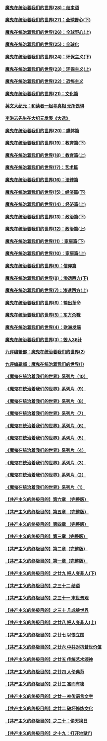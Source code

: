 #### [魔鬼在统治着我们的世界(28)：结束语](../pages/nsc422/n10936246.md?t=01130503) 
#### [魔鬼在统治着我们的世界(27)：全球野心(下)](../pages/nsc422/n10928319.md?t=01130503) 
#### [魔鬼在统治着我们的世界(26)：全球野心(上)](../pages/nsc422/n10900318.md?t=01130503) 
#### [魔鬼在统治着我们的世界(25)：全球化](../pages/nsc422/n10788205.md?t=01130503) 
#### [魔鬼在统治着我们的世界(24)：环保主义(下)](../pages/nsc422/n10695307.md?t=01130503) 
#### [魔鬼在统治着我们的世界(23)：环保主义(上)](../pages/nsc422/n10688613.md?t=01130503) 
#### [魔鬼在统治着我们的世界(22)：恐怖主义](../pages/nsc422/n10614727.md?t=01130503) 
#### [魔鬼在统治着我们的世界(21)：文化篇](../pages/nsc422/n10597706.md?t=01130503) 
#### [英文大纪元：和读者一起寻真相 无所畏惧](../pages/nsc422/n12542027.md?t=01130503) 
#### [李洪志先生在大纪元发表《大选》](../pages/nsc422/n12534746.md?t=01130503) 
#### [魔鬼在统治着我们的世界(20)：媒体篇](../pages/nsc422/n10586579.md?t=01130503) 
#### [魔鬼在统治着我们的世界(19)：教育篇(下)](../pages/nsc422/n10564808.md?t=01130503) 
#### [魔鬼在统治着我们的世界(18)：教育篇(上)](../pages/nsc422/n10526970.md?t=01130503) 
#### [魔鬼在统治着我们的世界(17)：艺术篇](../pages/nsc422/n10499093.md?t=01130503) 
#### [魔鬼在统治着我们的世界(16)：法律篇](../pages/nsc422/n10485969.md?t=01130503) 
#### [魔鬼在统治着我们的世界(15)：经济篇(下)](../pages/nsc422/n10469975.md?t=01130503) 
#### [魔鬼在统治着我们的世界(14)：经济篇(上)](../pages/nsc422/n10457370.md?t=01130503) 
#### [魔鬼在统治着我们的世界(13)：政治篇(下)](../pages/nsc422/n10448270.md?t=01130503) 
#### [魔鬼在统治着我们的世界(12)：政治篇(上)](../pages/nsc422/n10444576.md?t=01130503) 
#### [魔鬼在统治着我们的世界(11)：家庭篇(下)](../pages/nsc422/n10440961.md?t=01130503) 
#### [魔鬼在统治着我们的世界(10)：家庭篇(上)](../pages/nsc422/n10435448.md?t=01130503) 
#### [魔鬼在统治着我们的世界(9)：信仰篇](../pages/nsc422/n10432159.md?t=01130503) 
#### [魔鬼在统治着我们的世界(8)：渗透西方(下)](../pages/nsc422/n10429603.md?t=01130503) 
#### [魔鬼在统治着我们的世界(7)：渗透西方(上)](../pages/nsc422/n10426013.md?t=01130503) 
#### [魔鬼在统治着我们的世界(6)：输出革命](../pages/nsc422/n10421536.md?t=01130503) 
#### [魔鬼在统治着我们的世界(5)：东方杀戮](../pages/nsc422/n10417707.md?t=01130503) 
#### [魔鬼在统治着我们的世界(4)：欧洲发端](../pages/nsc422/n10414890.md?t=01130503) 
#### [魔鬼在统治着我们的世界(3)：毁人36计](../pages/nsc422/n10411583.md?t=01130503) 
#### [九评编辑部：魔鬼在统治着我们的世界(2)](../pages/nsc422/n10410036.md?t=01130503) 
#### [九评编辑部：魔鬼在统治着我们的世界(1)](../pages/nsc422/n10406825.md?t=01130503) 
#### [《魔鬼在统治着我们的世界》系列片（10）](../pages/nsc422/n12292670.md?t=01130503) 
#### [《魔鬼在统治着我们的世界》系列片（9）](../pages/nsc422/n12290859.md?t=01130503) 
#### [《魔鬼在统治着我们的世界》系列片（8）](../pages/nsc422/n12287445.md?t=01130503) 
#### [《魔鬼在统治着我们的世界》系列片（7）](../pages/nsc422/n12283425.md?t=01130503) 
#### [《魔鬼在统治着我们的世界》系列片（6）](../pages/nsc422/n12282314.md?t=01130503) 
#### [《魔鬼在统治着我们的世界》系列片（5）](../pages/nsc422/n12281419.md?t=01130503) 
#### [《魔鬼在统治着我们的世界》系列片（4）](../pages/nsc422/n12274024.md?t=01130503) 
#### [《魔鬼在统治着我们的世界》系列片（3）](../pages/nsc422/n12271322.md?t=01130503) 
#### [《魔鬼在统治着我们的世界》系列片（2）](../pages/nsc422/n12269049.md?t=01130503) 
#### [《魔鬼在统治着我们的世界》系列片（1）](../pages/nsc422/n12267575.md?t=01130503) 
#### [【共产主义的终极目的】第六章 （完整版）](../pages/nsc422/n11428913.md?t=01130503) 
#### [【共产主义的终极目的】第五章 （完整版）](../pages/nsc422/n11428912.md?t=01130503) 
#### [【共产主义的终极目的】第四章 （完整版）](../pages/nsc422/n11428907.md?t=01130503) 
#### [【共产主义的终极目的】第三章（完整版）](../pages/nsc422/n11428848.md?t=01130503) 
#### [【共产主义的终极目的】第二章（完整版）](../pages/nsc422/n11428831.md?t=01130503) 
#### [【共产主义的终极目的】第一章（完整版）](../pages/nsc422/n11417651.md?t=01130503) 
#### [【共产主义的终极目的】之廿九 把人变非人(下)](../pages/nsc422/n11344140.md?t=01130503) 
#### [【共产主义的终极目的】之三十二 结语](../pages/nsc422/n11360535.md?t=01130503) 
#### [【共产主义的终极目的】之三十一 末世景观](../pages/nsc422/n11351129.md?t=01130503) 
#### [【共产主义的终极目的】之三十 几成狼世界](../pages/nsc422/n11348280.md?t=01130503) 
#### [【共产主义的终极目的】之廿八 把人变非人(上)](../pages/nsc422/n11340492.md?t=01130503) 
#### [【共产主义的终极目的】之廿七 以恨立国](../pages/nsc422/n11336944.md?t=01130503) 
#### [【共产主义的终极目的】之廿六 中共对抗普世价值](../pages/nsc422/n11324785.md?t=01130503) 
#### [【共产主义的终极目的】之廿五 传统艺术颂神](../pages/nsc422/n11296396.md?t=01130503) 
#### [【共产主义的终极目的】之廿四 人伦典范](../pages/nsc422/n11296397.md?t=01130503) 
#### [【共产主义的终极目的】之廿三 富而有德](../pages/nsc422/n11283598.md?t=01130503) 
#### [【共产主义的终极目的】之廿一 神传语言文字](../pages/nsc422/n11263265.md?t=01130503) 
#### [【共产主义的终极目的】之廿二 破坏修炼文化](../pages/nsc422/n11245728.md?t=01130503) 
#### [【共产主义的终极目的】之二十：偷天换日](../pages/nsc422/n11238846.md?t=01130503) 
#### [【共产主义的终极目的】之十九：打开地狱门](../pages/nsc422/n11206376.md?t=01130503) 
